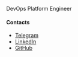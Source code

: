 DevOps Platform Engineer


#### Contacts

*   [Telegram](https://t.me/DamirRakhimov)
*   [LinkedIn](https://www.linkedin.com/in/DamirRakhimov)
*   [GitHub](https://github.com/koxt)
